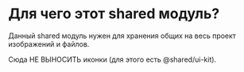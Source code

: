 # Для чего этот shared модуль?

Данный shared модуль нужен для хранения общих на весь проект изображений и файлов.

Сюда НЕ ВЫНОСИТЬ иконки (для этого есть @shared/ui-kit).
